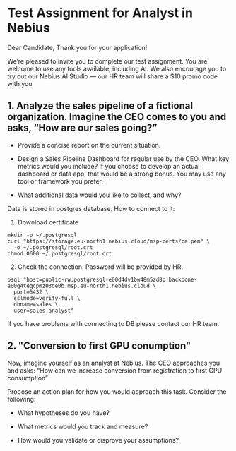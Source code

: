 # Test Assignment for Analyst in Nebius

Dear Candidate,
Thank you for your application!

We’re pleased to invite you to complete our test assignment. You are welcome to use any tools available, including AI. We also encourage you to try out our Nebius AI Studio — our HR team will share a $10 promo code with you


## 1. Analyze the sales pipeline of a fictional organization. Imagine the CEO comes to you and asks, “How are our sales going?”

 * Provide a concise report on the current situation.

 * Design a Sales Pipeline Dashboard for regular use by the CEO. What key metrics would you include? If you choose to develop an actual dashboard or data app, that would be a strong bonus. You may use any tool or framework you prefer.

 * What additional data would you like to collect, and why?

Data is stored in postgres database. How to connect to it:
1. Download certificate
```
mkdir -p ~/.postgresql
curl "https://storage.eu-north1.nebius.cloud/msp-certs/ca.pem" \
  -o ~/.postgresql/root.crt
chmod 0600 ~/.postgresql/root.crt
```
2. Check the connection. Password will be provided by HR.
```
psql "host=public-rw.postgresql-e00d4dv1bw48m5zd8p.backbone-e00g4teqcpmz03de0b.msp.eu-north1.nebius.cloud \
  port=5432 \
  sslmode=verify-full \
  dbname=sales \
  user=sales-analyst"
```
If you have problems with connecting to DB please contact our HR team.

## 2. "Conversion to first GPU conumption"
Now, imagine yourself as an analyst at Nebius. The CEO approaches you and asks: “How can we increase conversion from registration to first GPU consumption”

Propose an action plan for how you would approach this task. Consider the following:

 * What hypotheses do you have?

 * What metrics would you track and measure?

 * How would you validate or disprove your assumptions?

